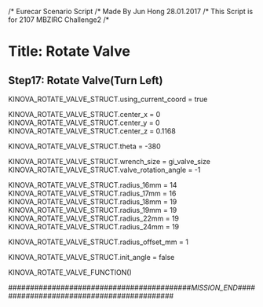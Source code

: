 /* Eurecar Scenario Script 
/* Made By Jun Hong 28.01.2017
/* This Script is for 2107 MBZIRC Challenge2
/*

# Title: Rotate Valve

## Step17: Rotate Valve(Turn Left)
 
KINOVA_ROTATE_VALVE_STRUCT.using_current_coord = true

KINOVA_ROTATE_VALVE_STRUCT.center_x = 0
KINOVA_ROTATE_VALVE_STRUCT.center_y = 0
KINOVA_ROTATE_VALVE_STRUCT.center_z = 0.1168

KINOVA_ROTATE_VALVE_STRUCT.theta = -380

KINOVA_ROTATE_VALVE_STRUCT.wrench_size = gi_valve_size
KINOVA_ROTATE_VALVE_STRUCT.valve_rotation_angle = -1

KINOVA_ROTATE_VALVE_STRUCT.radius_16mm = 14
KINOVA_ROTATE_VALVE_STRUCT.radius_17mm = 16
KINOVA_ROTATE_VALVE_STRUCT.radius_18mm = 19
KINOVA_ROTATE_VALVE_STRUCT.radius_19mm = 19
KINOVA_ROTATE_VALVE_STRUCT.radius_22mm = 19
KINOVA_ROTATE_VALVE_STRUCT.radius_24mm = 19

KINOVA_ROTATE_VALVE_STRUCT.radius_offset_mm = 1

KINOVA_ROTATE_VALVE_STRUCT.init_angle = false

KINOVA_ROTATE_VALVE_FUNCTION()

##########################################_MISSION_END_##########################################
